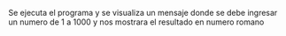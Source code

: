 Se ejecuta el programa y se visualiza un mensaje donde se debe ingresar un numero de 1 a 1000 y nos mostrara el resultado en numero romano
